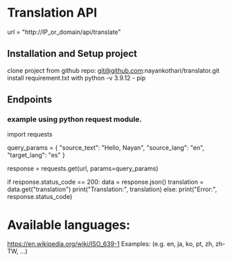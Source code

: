 # Translation API

url = "http://IP_or_domain/api/translate"

## Installation and Setup project

clone project from github repo: git@github.com:nayankothari/translator.git
install requirement.txt with python -v 3.9.12 - pip 

## Endpoints

### example using python request module.
import requests

query_params = {
    "source_text": "Hello, Nayan",
    "source_lang": "en",
    "target_lang": "es"
}

response = requests.get(url, params=query_params)

if response.status_code == 200:
    data = response.json()
    translation = data.get("translation")
    print("Translation:", translation)
else:
    print("Error:", response.status_code)


# Available languages:

https://en.wikipedia.org/wiki/ISO_639-1
Examples: (e.g. en, ja, ko, pt, zh, zh-TW, ...)

